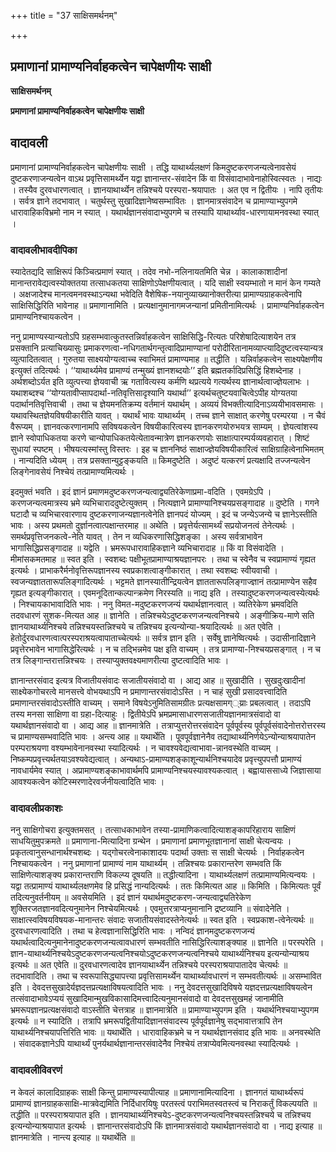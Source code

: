 +++
title = "37 साक्षिसमर्थनम्"

+++


## प्रमाणानां प्रामाण्यनिर्वाहकत्वेन चापेक्षणीयः साक्षी

**साक्षिसमर्थनम्**

**प्रमाणानां प्रामाण्यनिर्वाहकत्वेन चापेक्षणीयः साक्षी**

## **वादावली**

प्रमाणानां प्रामाण्यनिर्वाहकत्वेन चापेक्षणीयः साक्षी । तद्धि याथार्थ्यलक्षणं किमदुष्टकरणजन्यत्वेनावसेयं दुष्टकरणाजन्यत्वेन वाऽथ प्रवृत्तिसामर्थ्येन यद्वा ज्ञानान्तर-संवादेन किं वा विसंवादाभावेनाहोस्वित्स्वतः । नाद्यः । तस्यैव दुरवधारणत्वात् । ज्ञानयाथार्थ्येन तन्निश्चये परस्परा-श्रयापातः । अत एव न द्वितीयः । नापि तृतीयः । सर्वत्र ज्ञाने तदभावात् । चतुर्थस्तु सुखादिज्ञानेष्वसम्भावितः । ज्ञानमात्रसंवादेन च प्रामाण्याभ्युपगमे धारावाहिकविभ्रमो नाम न स्यात् । यथार्थज्ञानसंवादाभ्युपगमे च तस्यापि याथार्थ्याव-धारणायामनवस्था स्यात् ।

### **वादावलीभावदीपिका**

स्यादेतद्यदि साक्षिरूपं किञ्चित्प्रमाणं स्यात् । तदेव नभो-नलिनायतमिति चेन्न । कालाकाशादीनां मानान्तरावेद्यत्वस्योक्ततया तत्साधकतया साक्षिणोऽपेक्षणीयत्वात् । यदि साक्षी स्वयम्भातो न मानं केन गम्यते । अक्षजादेश्च मानत्वमनवस्थाऽन्यथा भवेदिति वैशेषिक-नयानुव्याख्यानोक्तरीत्या प्रामाण्यग्राहकत्वेनापि साक्षिसिद्धिरिति भावेनाह ॥ प्रमाणानामिति । प्रत्यक्षानुमानागमजन्यानां प्रमितीनामित्यर्थः । प्रामाण्यनिर्वाहकत्वेन प्रामाण्यनिश्चायकत्वेन ।

ननु प्रामाण्यस्यान्यतोऽपि ग्रहसम्भवात्कुतस्तन्निर्वाहकत्वेन साक्षिसिद्धि-रित्यतः परिशेषादित्याशयेन तत्र प्रसक्तानि प्रत्याचिख्यासुः प्रमाकरणत्वा-नधिगतार्थगन्तृत्वादिप्रामाण्यानां परोदीरितानामव्याप्त्यादिदुष्टत्वस्यान्यत्र व्युत्पादितत्वात् । गुरुतया साक्ष्ययोग्यत्वाच्च स्वाभिमतं प्रामाण्यमाह ॥ तद्धीति । यन्निर्वाहकत्वेन साक्ष्यपेक्षणीय इत्युक्तं तदित्यर्थः । ‘‘याथार्थ्यमेव प्रामाण्यं तन्मुख्यं ज्ञानशब्दयोः’’ इति ब्रह्मतर्कादिप्रसिद्धिं हिशब्देनाह । अर्थशब्दोऽर्यत इति व्युत्पत्त्या ज्ञेयवाची ऋ गतावित्यस्य कर्मणि थप्रत्यये गत्यर्थस्य ज्ञानार्थत्वाज्ज्ञेयलाभः । यथाशब्दश्च ‘‘योग्यतावीप्सापदार्था-नतिवृत्तिसादृश्यानि यथार्था’’ इत्यर्थचतुष्टयवाचित्वेऽपीह योग्यतया पदार्थानतिवृत्तिवाची । तथा च ज्ञेयमनतिक्रम्य वर्तमानं यथार्थम् । अव्ययं विभक्तीत्यादिनाऽव्ययीभावसमासः । यथावस्थितज्ञेयविषयीकारीति यावत् । यथार्थं भावः याथार्थ्यम् । तच्च ज्ञाने साक्षात् करणेषु परम्परया । न चैवं वैरूप्यम् । ज्ञानवत्करणानामपि सविषयकत्वेन विषयीकारित्वस्य ज्ञानकरणयोरुभयत्र साम्यम् । ज्ञेयत्वांशस्य ज्ञाने स्वोपाधिकतया करणे चान्योपाधिकतयेत्येतावन्मात्रेण ज्ञानकरणयोः साक्षात्पारम्पर्यव्यवहारात् । शिष्टं सुधायां स्पष्टम् । भीषयत्यस्मांस्तु विस्तरः । इह च ज्ञाननिष्ठं साक्षाज्ज्ञेयविषयीकारित्वं साक्षिग्राहित्वेनाभिमतम् । नान्यदिति ध्येयम् । तत्र प्रसक्तान्युट्टङ्कयति ॥ किमदुष्टेति । अदुष्टं यत्करणं प्रत्यक्षादि तज्जन्यत्वेन लिङ्गेनावसेयं निश्चेयं तत्प्रामाण्यमित्यर्थः ।

इदमुक्तं भवति । इदं ज्ञानं प्रमाणमदुष्टकरणजन्यत्वाद्व्यतिरेकेणाप्रमा-वदिति । एवमग्रेऽपि । करणजन्यत्वमात्रस्य भ्रमे व्यभिचाराददुष्टेत्युक्तम् । नित्यज्ञाने प्रामाण्यानिश्चयप्रसङ्गादाह ॥ दुष्टेति । गगने घटादौ च व्यभिचारवारणाय दुष्टकरणाजन्यज्ञानत्वेनेति ज्ञानपदं योज्यम् । इदं च जन्येऽजन्ये च ज्ञानेऽस्तीति भावः । अस्य प्रथमतो दुर्ज्ञानत्वात्पक्षान्तरमाह ॥ अथेति । प्रवृत्तेर्यत्सामर्थ्यं सप्रयोजनत्वं तेनेत्यर्थः । समर्थप्रवृत्तिजनकत्वे-नेति यावत् । तेन न व्यधिकरणासिद्धिशङ्का । अस्य सर्वत्राभावेन भागासिद्धिप्रसङ्गादाह ॥ यद्वेति । भ्रमरूपधारावाहिकज्ञाने व्यभिचारादाह ॥ किं वा विसंवादेति । मीमांसकमतमाह ॥ स्वत इति । स्वशब्दः पक्षीभूतप्रामाण्याश्रयज्ञानपरः । तथा च स्वेनैव च स्वप्रामाण्यं गृह्यत इत्यर्थः । प्राभाकरैर्मनोवृत्तिरूपज्ञानस्य स्वप्रकाशत्वाङ्गीकारात् । तथा स्वशब्दः स्वीयवाची । स्वजन्यज्ञाततारूपलिङ्गादित्यर्थः । भट्टमते ज्ञानस्यातीन्द्रियत्वेन ज्ञाततारूपलिङ्गाज्ज्ञानं तत्प्रामाण्येन सहैव गृह्यत इत्यङ्गीकारात् । एवमनूदितान्कल्पान्क्रमेण निरस्यति ॥ नाद्य इति । तस्यादुष्टकरणजन्यत्वस्येत्यर्थः । निश्चायकाभावादिति भावः । ननु विमत-मदुष्टकरणजन्यं यथार्थज्ञानत्वात् । व्यतिरेकेण भ्रमवदिति तदवधारणं सुशक-मित्यत आह ॥ ज्ञानेति । तन्निश्चयेऽदुष्टकरणजन्यत्वनिश्चये । अङ्गीक्रिय-माणे सति ज्ञानयाथार्थ्यनिश्चये तन्निश्चयस्तन्निश्चये च तन्निश्चय इत्यन्योन्या-श्रयादित्यर्थः ॥ अत एवेति । हेतोर्दुरवधारणत्वात्परस्पराश्रयत्वापाताच्चेत्यर्थः ॥ सर्वत्र ज्ञान इति । सर्वेषु ज्ञानेष्वित्यर्थः । उदासीनादिज्ञाने प्रवृत्तेरभावेन भागासिद्धेरित्यर्थः । न च तद्भिन्नमेव पक्ष इति वाच्यम् । तत्र प्रामाण्या-निश्चयप्रसङ्गात् । न च तत्र लिङ्गान्तरात्तन्निश्चयः । तस्याप्युक्तवक्ष्यमाणरीत्या दुष्टत्वादिति भावः ।

ज्ञानान्तरसंवाद इत्यत्र विजातीयसंवादः सजातीयसंवादो वा । आद्य आह ॥ सुखादीति । सुखदुःखादीनां साक्ष्येकगोचरत्वे मानसत्त्वे वोभयथाऽपि न प्रमाणान्तरसंवादोऽस्ति । न चाहं सुखी प्रसादवत्त्वादिति प्रमाणान्तरसंवादोऽस्तीति वाच्यम् । समाने विषयेऽनुमितिसामग्रीतः प्रत्यक्षसामग््य्राः प्रबलत्वात् । तदाऽपि तस्य मनसा साक्षिणा वा ग्रहा-दित्याहुः । द्वितीयेऽपि भ्रमप्रमासाधारणसजातीयज्ञानमात्रसंवादो वा यथार्थज्ञानसंवादो वा । आद्य आह ॥ ज्ञानमात्रेति । तत्राप्युत्तरोत्तरसंवादेन पूर्वपूर्वस्य पूर्वपूर्वसंवादेनोत्तरोत्तरस्य च प्रामाण्यसम्भवादिति भावः । अन्त्य आह ॥ यथार्थेति । पूवपूर्वज्ञानेनैव तद्याथार्थ्यनिर्णयेऽन्योन्याश्रयापातेन परम्पराश्रयणा वश्यम्भावेनानवस्था स्यादित्यर्थः । न चावश्यवेद्यत्वाभावा-न्नानवस्थेति वाच्यम् । निष्कम्पप्रवृत्त्यर्थतयाऽवश्यवेद्यत्वात् । अन्यथाऽ-प्रामाण्यशङ्काशून्यार्थनिश्चयादेव प्रवृत्त्युपपत्तौ प्रामाण्यं नावधार्यमेव स्यात् । अप्रामाण्यशङ्काभावार्थमपि प्रामाण्यनिश्चयस्यावश्यकत्वात् । बह्वायाससाध्ये जिज्ञासाया आवश्यकत्वेन कोटिस्मरणादेरवर्जनीयत्वादिति भावः ।

### **वादावलीप्रकाशः**

ननु साक्षिगोचरा इत्युक्तमसत् । तत्साधकाभावेन तस्या-प्रामाणिकत्वादित्याशङ्कापरिहाराय साक्षिणं साधयितुमुपक्रमते ॥ प्रमाणाना-मित्यादिना ग्रन्थेन । प्रमाणानां प्रमाणभूतज्ञानानां साक्षी चेत्यन्वयः । प्रकृतत्वानुसन्धानार्थश्चशब्दः । यद्गोचरत्वेनाकाशादयः पदार्था उक्ताः स साक्षी चेत्यर्थः । निर्वाहकत्वेन निश्चायकत्वेन । ननु प्रमाणानां प्रामाण्यं नाम याथार्थ्यम् । तन्निश्चयः प्रकारान्तरेण सम्भवति किं साक्षिणेत्याशङ्क्य प्रकारान्तराणि विकल्प्य दूषयति ॥ तद्धीत्यादिना । याथार्थ्यलक्षणं तत्प्रामाण्यमित्यन्वयः । यद्वा तत्प्रामाण्यं याथार्थ्यलक्षणमेव हि प्रसिद्धं नान्यदित्यर्थः । ततः किमित्यत आह ॥ किमिति । किमित्यतः पूर्वं तदित्यनुवर्तनीयम् ॥ अवसेयमिति । इदं ज्ञानं यथार्थमदुष्टकरण-जन्यत्वाद्व्यतिरेकेण शुक्तिरजतज्ञानवदित्यनुमानेन निश्चेयमित्यर्थः । एवमुत्तरत्राप्यनुमानानि द्रष्टव्यानि ॥ संवादेनेति । साक्षात्स्वविषयविषयक-मानान्तरः संवादः सजातीयसंवादस्तेनेत्यर्थः ॥ स्वत इति । स्वप्रकाश-त्वेनेत्यर्थः ॥ दुरवधारणत्वादिति । तथा च हेत्वज्ञानासिद्धिरिति भावः । नन्विदं ज्ञानमदुष्टकरणजन्यं यथार्थत्वादित्यनुमानेनादुष्टकरणजन्यत्वावधारणं सम्भवतीति नासिद्धिरित्याशङ्क्याह ॥ ज्ञानेति ॥ परस्परेति । ज्ञान-याथार्थ्यनिश्चयेऽदुष्टकरणजन्यत्वनिश्चयोऽदुष्टकरणजन्यत्वनिश्चये याथार्थ्यनिश्चय इत्यन्योन्याश्रय इत्यर्थः ॥ अत एवेति ॥ दुरवधारणत्वादेव ज्ञानयाथार्थ्येन तन्निश्चये परस्पराश्रयापातादेव चेत्यर्थः ॥ तदभावादिति । तथा च स्वरूपासिद्ध्यापत्त्या प्रवृत्तिसामर्थ्येन याथार्थ्यावधारणं न सम्भवतीत्यर्थः ॥ असम्भावित इति । देवदत्तसुखादेर्यज्ञदत्तप्रत्यक्षाविषयत्वादिति भावः । ननु देवदत्तसुखादिविषये यज्ञदत्तप्रत्यक्षाविषयत्वेन तत्संवादाभावेऽप्ययं सुखादिमान्मुखविकासादिमत्त्वादित्यनुमानसंवादो वा देवदत्तसुखमहं जानामीति भ्रमरूपज्ञानप्रत्यक्षसंवादो वाऽस्तीति चेत्तत्राह ॥ ज्ञानमात्रेति ॥ प्रामाण्याभ्युपगम इति । यथार्थनिश्चयाभ्युपगम इत्यर्थः ॥ न स्यादिति । तत्रापि भ्रमरूपद्वितीयादिज्ञानसंवादस्य पूर्वपूर्वज्ञानेषु सद्भावात्तत्रापि तेन याथार्थ्यनिश्चयापत्तिरिति भावः ॥ यथार्थेति । धारावाहिकभ्रमे च न यथार्थज्ञानसंवाद इति भावः ॥ अनवस्थेति । संवादकज्ञानेऽपि याथार्थ्यं पुनर्यथार्थज्ञानान्तरसंवादेनैव निश्चेयं तत्राप्येवमित्यनवस्था स्यादित्यर्थः ।

### **वादावलीविवरणं**

न केवलं कालादिग्राहकः साक्षी किन्तु प्रामाण्यस्यापीत्याह ॥ प्रमाणानामित्यादिना । ज्ञानगतं याथार्थ्यरूपं प्रामाण्यं ज्ञानग्राहकसाक्षि-मात्रवेद्यमिति निर्दिधारयिषुः परतस्त्वं पराभिमतस्वतस्त्वं च निराकर्तुं विकल्पयति ॥ तद्धीति ॥ परस्पराश्रयापात इति । ज्ञानयाथार्थ्यनिश्चयेऽ-दुष्टकरणजन्यत्वनिश्चयस्तन्निश्चये च तन्निश्चय इत्यन्योन्याश्रयापात इत्यर्थः । ज्ञानान्तरसंवादोऽपि किं ज्ञानमात्रसंवादो यथार्थज्ञानसंवादो वा । नाद्य इत्याह ॥ ज्ञानमात्रेति । नान्त्य इत्याह ॥ यथार्थेति ॥

